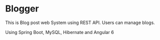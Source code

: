 # Blogger
This is Blog post web System using REST API. Users can manage blogs.

Using Spring Boot, MySQL, Hibernate and Angular 6

